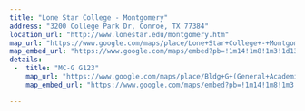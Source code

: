 ```yaml
---
title: "Lone Star College - Montgomery"
address: "3200 College Park Dr, Conroe, TX 77384"
location_url: "http://www.lonestar.edu/montgomery.htm"
map_url: "https://www.google.com/maps/place/Lone+Star+College+-+Montgomery/@30.2111713,-95.4677937,15z/data=!4m2!3m1!1s0x0:0xceed3df96e8421bd"
map_embed_url: "https://www.google.com/maps/embed?pb=!1m14!1m8!1m3!1d13791.632257954945!2d-95.4677937!3d30.2111713!3m2!1i1024!2i768!4f13.1!3m3!1m2!1s0x0%3A0xceed3df96e8421bd!2sLone+Star+College+-+Montgomery!5e0!3m2!1sen!2sus!4v1457839855865"
details:
 -  title: "MC-G G123"
    map_url: "https://www.google.com/maps/place/Bldg+G+(General+Academic+Center),+G+College+Park+Dr,+Conroe,+TX+77384/@30.209914,-95.468997,16z/data=!4m2!3m1!1s0x86473748f6b497df:0xa6bd3dc3f7177305?hl=en-US"
    map_embed_url: "https://www.google.com/maps/embed?pb=!1m14!1m8!1m3!1d6895.904238303482!2d-95.468997!3d30.209914!3m2!1i1024!2i768!4f13.1!3m3!1m2!1s0x86473748f6b497df%3A0xa6bd3dc3f7177305!2sBldg+G+(General+Academic+Center)%2C+G+College+Park+Dr%2C+Conroe%2C+TX+77384!5e0!3m2!1sen!2sus!4v1461281914544"

---
```


